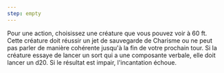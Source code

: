 ```yaml
---
step: empty
---
```

Pour une action, choisissez une créature que vous pouvez voir à 60 ft. Cette créature doit réussir un jet de sauvegarde de Charisme ou ne peut pas parler de manière cohérente jusqu'à la fin de votre prochain tour. Si la créature essaye de lancer un sort qui a une composante verbale, elle doit lancer un d20. Si le résultat est impair, l'incantation échoue.